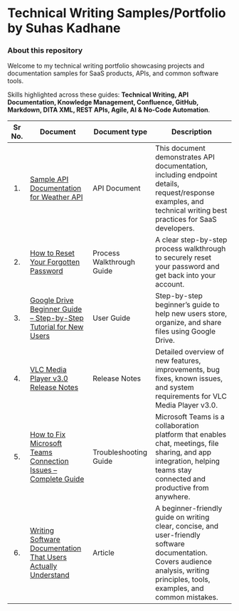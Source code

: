 # Technical Writing Samples/Portfolio by Suhas Kadhane

### About this repository
Welcome to my technical writing portfolio showcasing projects and documentation samples for SaaS products, APIs, and common software tools.

Skills highlighted across these guides: **Technical Writing, API Documentation, Knowledge Management, Confluence, GitHub, Markdown, DITA XML, REST APIs, Agile, AI & No-Code Automation**.

| Sr No. | Document | Document type | Description |
|:------:|---|---|---|
| <p align="center">1.</p> | [Sample API Documentation for Weather API](https://github.com/Suhas-Kadhane/Technical-Writing-Portfolio/wiki/Sample-Weather-API-Documentation) | API Document | This document demonstrates API documentation, including endpoint details, request/response examples, and technical writing best practices for SaaS developers. |
| <p align="center">2.</p> | [How to Reset Your Forgotten Password](https://github.com/Suhas-Kadhane/Technical-Writing-Portfolio/wiki/How-to-Reset-Your-Forgotten-Password) | Process Walkthrough Guide | A clear step-by-step process walkthrough to securely reset your password and get back into your account. |
| <p align="center">3.</p> | [Google Drive Beginner Guide – Step-by-Step Tutorial for New Users](https://github.com/Suhas-Kadhane/Technical-Writing-Portfolio/wiki/Google-Drive-Beginner-Guide-%E2%80%93-Step%E2%80%90by%E2%80%90Step-Tutorial-for-New-Users) | User Guide | Step-by-step beginner’s guide to help new users store, organize, and share files using Google Drive. |
| <p align="center">4.</p> | [VLC Media Player v3.0 Release Notes](https://github.com/Suhas-Kadhane/Technical-Writing-Portfolio/wiki/VLC-Media-Player-v3.0-Release-Notes) | Release Notes | Detailed overview of new features, improvements, bug fixes, known issues, and system requirements for VLC Media Player v3.0. |
| <p align="center">5.</p> | [How to Fix Microsoft Teams Connection Issues – Complete Guide](https://github.com/Suhas-Kadhane/Technical-Writing-Portfolio/wiki/Troubleshooting-Guide-for-Microsoft-Teams-Connection-Issues) | Troubleshooting Guide | Microsoft Teams is a collaboration platform that enables chat, meetings, file sharing, and app integration, helping teams stay connected and productive from anywhere. |
| <p align="center">6.</p> | [Writing Software Documentation That Users Actually Understand](https://github.com/Suhas-Kadhane/Technical-Writing-Portfolio/wiki/Writing-Software-Documentation-That-Users-Actually-Understand) | Article | A beginner-friendly guide on writing clear, concise, and user-friendly software documentation. Covers audience analysis, writing principles, tools, examples, and common mistakes. |
